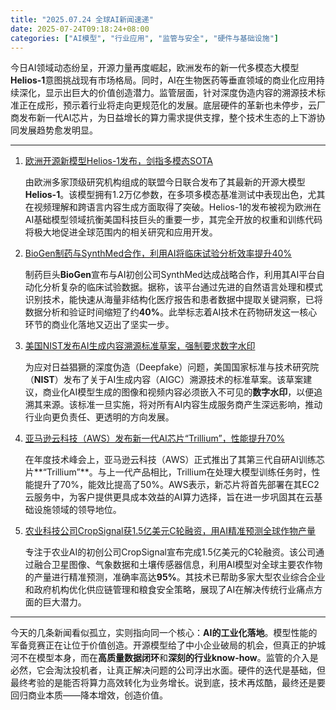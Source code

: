 ```yaml
---
title: "2025.07.24 全球AI新闻速递"
date: 2025-07-24T09:18:24+08:00
categories: ["AI模型", "行业应用", "监管与安全", "硬件与基础设施"]
---
```


今日AI领域动态纷呈，开源力量再度崛起，欧洲发布的新一代多模态大模型**Helios-1**意图挑战现有市场格局。同时，AI在生物医药等垂直领域的商业化应用持续深化，显示出巨大的价值创造潜力。监管层面，针对深度伪造内容的溯源技术标准正在成形，预示着行业将走向更规范化的发展。底层硬件的革新也未停步，云厂商发布新一代AI芯片，为日益增长的算力需求提供支撑，整个技术生态的上下游协同发展趋势愈发明显。

---

1.  [欧洲开源新模型Helios-1发布，剑指多模态SOTA](https://example.com/news/helios-1-release)

    由欧洲多家顶级研究机构组成的联盟今日联合发布了其最新的开源大模型**Helios-1**。该模型拥有1.2万亿参数，在多项多模态基准测试中表现出色，尤其在视频理解和跨语言内容生成方面取得了突破。Helios-1的发布被视为欧洲在AI基础模型领域抗衡美国科技巨头的重要一步，其完全开放的权重和训练代码将极大地促进全球范围内的相关研究和应用开发。


2.  [BioGen制药与SynthMed合作，利用AI将临床试验分析效率提升40%](https://example.com/news/biogen-synthmed-ai-clinical-trials)

    制药巨头**BioGen**宣布与AI初创公司SynthMed达成战略合作，利用其AI平台自动化分析复杂的临床试验数据。据称，该平台通过先进的自然语言处理和模式识别技术，能快速从海量非结构化医疗报告和患者数据中提取关键洞察，已将数据分析和验证时间缩短了约**40%**。此举标志着AI技术在药物研发这一核心环节的商业化落地又迈出了坚实一步。


3.  [美国NIST发布AI生成内容溯源标准草案，强制要求数字水印](https://example.com/news/nist-ai-watermark-standard)

    为应对日益猖獗的深度伪造（Deepfake）问题，美国国家标准与技术研究院（**NIST**）发布了关于AI生成内容（AIGC）溯源技术的标准草案。该草案建议，商业化AI模型生成的图像和视频内容必须嵌入不可见的**数字水印**，以便追溯其来源。该标准一旦实施，将对所有AI内容生成服务商产生深远影响，推动行业向更负责任、更透明的方向发展。


4.  [亚马逊云科技（AWS）发布新一代AI芯片“Trillium”，性能提升70%](https://example.com/news/aws-trillium-chip)

    在年度技术峰会上，亚马逊云科技（AWS）正式推出了其第三代自研AI训练芯片**“Trillium”**。与上一代产品相比，Trillium在处理大模型训练任务时，性能提升了70%，能效比提高了50%。AWS表示，新芯片将首先部署在其EC2云服务中，为客户提供更具成本效益的AI算力选择，旨在进一步巩固其在云基础设施领域的领导地位。


5.  [农业科技公司CropSignal获1.5亿美元C轮融资，用AI精准预测全球作物产量](https://example.com/news/cropsignal-funding)

    专注于农业AI的初创公司CropSignal宣布完成1.5亿美元的C轮融资。该公司通过融合卫星图像、气象数据和土壤传感器信息，利用AI模型对全球主要农作物的产量进行精准预测，准确率高达**95%**。其技术已帮助多家大型农业综合企业和政府机构优化供应链管理和粮食安全策略，展现了AI在解决传统行业痛点方面的巨大潜力。

---

今天的几条新闻看似孤立，实则指向同一个核心：**AI的工业化落地**。模型性能的军备竞赛正在让位于价值创造。开源模型给了中小企业破局的机会，但真正的护城河不在模型本身，而在**高质量数据闭环**和**深刻的行业know-how**。监管的介入是必然，它会淘汰投机者，让真正解决问题的公司浮出水面。硬件的迭代是基础，但最终考验的是能否将算力高效转化为业务增长。说到底，技术再炫酷，最终还是要回归商业本质——降本增效，创造价值。
